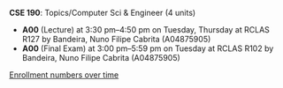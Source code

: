 **CSE 190**: Topics/Computer Sci & Engineer (4 units)

- **A00** (Lecture) at 3:30 pm–4:50 pm on Tuesday, Thursday at RCLAS R127 by Bandeira, Nuno Filipe Cabrita (A04875905)
- **A00** (Final Exam) at 3:00 pm–5:59 pm on Tuesday at RCLAS R102 by Bandeira, Nuno Filipe Cabrita (A04875905)

[Enrollment numbers over time](./CSE190.tsv)
